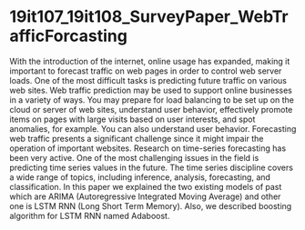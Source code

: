 # 19it107_19it108_SurveyPaper_WebTrafficForcasting

With the introduction of the internet, online usage has expanded, making it important to forecast traffic on web pages in order to control web server loads. One of the most difficult tasks is predicting future traffic on various web sites. Web traffic prediction may be used to support online businesses in a variety of ways. You may prepare for load balancing to be set up on the cloud or server of web sites, understand user behavior, effectively promote items on pages with large visits based on user interests, and spot anomalies, for example. You can also understand user behavior. Forecasting web traffic presents a significant challenge since it might impair the operation of important websites. Research on time-series forecasting has been very active. One of the most challenging issues in the field is predicting time series values in the future. The time series discipline covers a wide range of topics, including inference, analysis, forecasting, and classification. In this paper we explained the two existing models of past which are ARIMA (Autoregressive Integrated Moving Average) and other one is LSTM RNN (Long Short Term Memory). Also, we described boosting algorithm for LSTM RNN named Adaboost.

